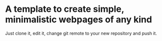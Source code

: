 # A template to create simple, minimalistic webpages of any kind

Just clone it, edit it, change git remote to your new repository and push it.
